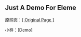 ## Just A Demo For Eleme

原网页：[[ Original Page ]](http://ele.me/place/wtw27pnxv422)

小样：[[Demo]](https://www.chen9.info/ElemeDemo/)
